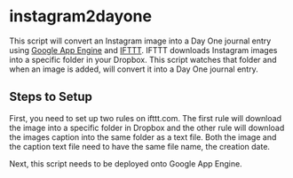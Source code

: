instagram2dayone
================

This script will convert an Instagram image into a Day One journal entry using [Google App Engine][gae] and [IFTTT][if]. IFTTT downloads Instagram images into a specific folder in your Dropbox. This script watches that folder and when an image is added, will convert it into a Day One journal entry.

## Steps to Setup

First, you need to set up two rules on ifttt.com. The first rule will download the image into a specific folder in Dropbox and the other rule will download the images caption into the same folder as a text file. Both the image and the caption text file need to have the same file name, the creation date.

Next, this script needs to be deployed onto Google App Engine.


[gae]: https://developers.google.com/appengine/?csw=1
[if]: http://ifttt.com
